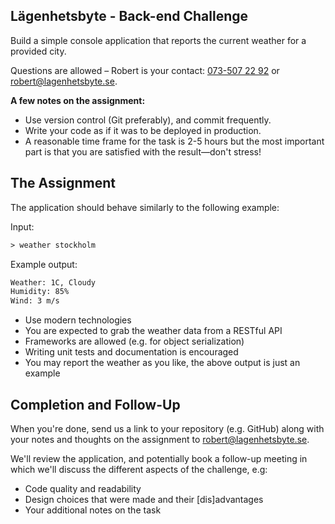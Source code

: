 ## Lägenhetsbyte - Back-end Challenge

Build a simple console application that reports the current weather for a provided city.

Questions are allowed – Robert is your contact: [073-507 22 92](tel:+46735072292) or [robert@lagenhetsbyte.se](mailto:robert@lagenhetsbyte.se).

**A few notes on the assignment:**

- Use version control (Git preferably), and commit frequently.
- Write your code as if it was to be deployed in production.
- A reasonable time frame for the task is 2-5 hours but the most important part is that you are satisfied with the result—don't stress!

## The Assignment

The application should behave similarly to the following example:

Input:
```txt
> weather stockholm
```

Example output:
```txt
Weather: 1C, Cloudy
Humidity: 85%
Wind: 3 m/s
```

- Use modern technologies
- You are expected to grab the weather data from a RESTful API
- Frameworks are allowed (e.g. for object serialization)
- Writing unit tests and documentation is encouraged
- You may report the weather as you like, the above output is just an example

## Completion and Follow-Up

When you're done, send us a link to your repository (e.g. GitHub) along with your notes and thoughts on the assignment to [robert@lagenhetsbyte.se](mailto:robert@lagenhetsbyte.se).

We'll review the application, and potentially book a follow-up meeting in which we'll discuss the different aspects of the challenge, e.g:

- Code quality and readability
- Design choices that were made and their [dis]advantages
- Your additional notes on the task
